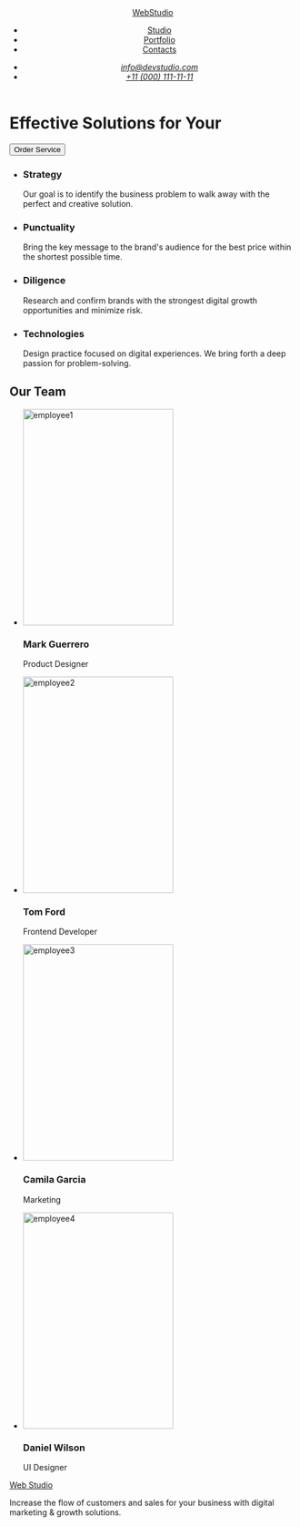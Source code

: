 <!DOCTYPE html>
<html lang="en">
  <head>
    <title>WebStudio</title>
  </head>
  <body>
    <header>
      <nav>
        <a href="/index.html">WebStudio</a>
        <ul>
          <li><a href="">Studio</a></li>
          <li><a href="">Portfolio</a></li>
          <li><a href="">Contacts</a></li>
        </ul>
        <address>
          <ul>
            <li><a href="mailto:info@devstudio.com">info@devstudio.com</a></li>
            <li><a href="tel:+110001111111">+11 (000) 111-11-11</a></li>
          </ul>
        </address>
      </nav>
    </header>
    <main>
      <h1>Effective Solutions for Your</h1>
      <button type="button">Order Service</button>
      <ul>
        <li>
          <h3>Strategy</h3>
          <p>
            Our goal is to identify the business problem to walk away with the
            perfect and creative solution.
          </p>
        </li>
        <li>
          <h3>Punctuality</h3>
          <p>
            Bring the key message to the brand's audience for the best price
            within the shortest possible time.
          </p>
        </li>
        <li>
          <h3>Diligence</h3>
          <p>
            Research and confirm brands with the strongest digital growth
            opportunities and minimize risk.
          </p>
        </li>
        <li>
          <h3>Technologies</h3>
          <p>
            Design practice focused on digital experiences. We bring forth a
            deep passion for problem-solving.
          </p>
        </li>
      </ul>
      <h2>Our Team</h2>
      <ul>
        <li>
          <img
            src="images.jpg/img.jpg"
            width="264"
            height="380"
            alt="employee1"
          />
          <h3>Mark Guerrero</h3>
          <p>Product Designer</p>
        </li>
        <li>
          <img
            src="images.jpg/img@2x.jpg"
            width="264"
            height="380"
            alt="employee2"
          />
          <h3>Tom Ford</h3>
          <p>Frontend Developer</p>
        </li>
        <li>
          <img
            src="images.jpg/img(1).jpg"
            width="264"
            height="380"
            alt="employee3"
          />
          <h3>Camila Garcia</h3>
          <p>Marketing</p>
        </li>
        <li>
          <img
            src="images.jpg/img(2).jpg"
            width="264"
            height="380"
            alt="employee4"
          />
          <h3>Daniel Wilson</h3>
          <p>UI Designer</p>
        </li>
      </ul>
    </main>
    <footer>
      <a href="./index.html">Web Studio</a>
      <p>
        Increase the flow of customers and sales for your business with digital
        marketing & growth solutions.
      </p>
    </footer>

  </body>
</html>
